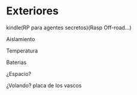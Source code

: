 # Exteriores


kindle(RP para agentes secretos)(Rasp Off-road...)

Aislamiento

Temperatura

Baterias

¿Espacio?

¿Volando? placa de los vascos